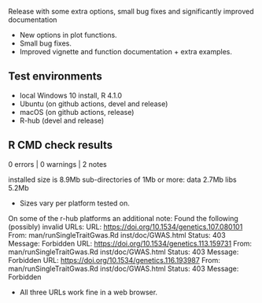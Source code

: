 Release with some extra options, small bug fixes and significantly improved documentation
* New options in plot functions.
* Small bug fixes.
* Improved vignette and function documentation + extra examples.

## Test environments
* local Windows 10 install, R 4.1.0
* Ubuntu (on github actions, devel and release)
* macOS (on github actions, release)
* R-hub (devel and release)

## R CMD check results

0 errors | 0 warnings | 2 notes

installed size is  8.9Mb
  sub-directories of 1Mb or more:
    data   2.7Mb
    libs   5.2Mb

* Sizes vary per platform tested on. 

On some of the r-hub platforms an additional note:
Found the following (possibly) invalid URLs:
  URL: https://doi.org/10.1534/genetics.107.080101
    From: man/runSingleTraitGwas.Rd
          inst/doc/GWAS.html
    Status: 403
    Message: Forbidden
  URL: https://doi.org/10.1534/genetics.113.159731
    From: man/runSingleTraitGwas.Rd
          inst/doc/GWAS.html
    Status: 403
    Message: Forbidden
  URL: https://doi.org/10.1534/genetics.116.193987
    From: man/runSingleTraitGwas.Rd
          inst/doc/GWAS.html
    Status: 403
    Message: Forbidden

    
* All three URLs work fine in a web browser.

